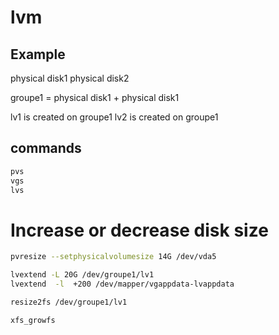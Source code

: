 # lvm


## Example
physical disk1 
physical disk2

groupe1 = physical disk1  + physical disk1 

lv1 is created on groupe1
lv2 is created on groupe1

## commands

```bash
pvs
vgs
lvs
```

# Increase or decrease disk size
```bash
pvresize --setphysicalvolumesize 14G /dev/vda5

lvextend -L 20G /dev/groupe1/lv1
lvextend  -l  +200 /dev/mapper/vgappdata-lvappdata

resize2fs /dev/groupe1/lv1

xfs_growfs 
```
